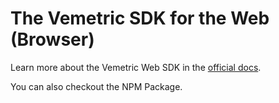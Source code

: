 # The Vemetric SDK for the Web (Browser)

Learn more about the Vemetric Web SDK in the [official docs](https://vemetric.com/docs/sdks/web-browser).

You can also checkout the NPM Package.